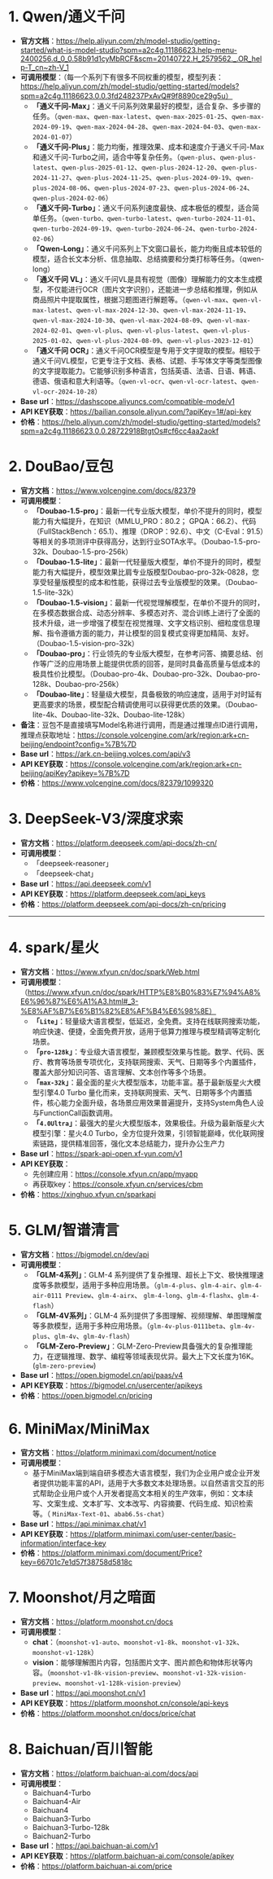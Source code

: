 # 1. Qwen/通义千问
- **官方文档**：https://help.aliyun.com/zh/model-studio/getting-started/what-is-model-studio?spm=a2c4g.11186623.help-menu-2400256.d_0_0.58b91d1cyMbRCF&scm=20140722.H_2579562._.OR_help-T_cn~zh-V_1
- **可调用模型**：（每一个系列下有很多不同权重的模型，模型列表：https://help.aliyun.com/zh/model-studio/getting-started/models?spm=a2c4g.11186623.0.0.3fd248237PxAvQ#9f8890ce29g5u）
  - **「通义千问-Max」**：通义千问系列效果最好的模型，适合复杂、多步骤的任务。（`qwen-max`、`qwen-max-latest`、`qwen-max-2025-01-25`、`qwen-max-2024-09-19`、`qwen-max-2024-04-28`、`qwen-max-2024-04-03`、`qwen-max-2024-01-07`）
  - **「通义千问-Plus」**：能力均衡，推理效果、成本和速度介于通义千问-Max和通义千问-Turbo之间，适合中等复杂任务。（`qwen-plus`、`qwen-plus-latest`、`qwen-plus-2025-01-12`、`qwen-plus-2024-12-20`、`qwen-plus-2024-11-27`、`qwen-plus-2024-11-25`、`qwen-plus-2024-09-19`、`qwen-plus-2024-08-06`、`qwen-plus-2024-07-23`、`qwen-plus-2024-06-24`、`qwen-plus-2024-02-06`）
  - **「通义千问-Turbo」**：通义千问系列速度最快、成本极低的模型，适合简单任务。（`qwen-turbo、qwen-turbo-latest`、`qwen-turbo-2024-11-01`、`qwen-turbo-2024-09-19`、`qwen-turbo-2024-06-24`、`qwen-turbo-2024-02-06`）
  - **「Qwen-Long」**：通义千问系列上下文窗口最长，能力均衡且成本较低的模型，适合长文本分析、信息抽取、总结摘要和分类打标等任务。（qwen-long）
  - **「通义千问 VL」**：通义千问VL是具有视觉（图像）理解能力的文本生成模型，不仅能进行OCR（图片文字识别），还能进一步总结和推理，例如从商品照片中提取属性，根据习题图进行解题等。（`qwen-vl-max`、`qwen-vl-max-latest`、`qwen-vl-max-2024-12-30`、`qwen-vl-max-2024-11-19`、`qwen-vl-max-2024-10-30`、`qwen-vl-max-2024-08-09`、`qwen-vl-max-2024-02-01`、`qwen-vl-plus`、`qwen-vl-plus-latest`、`qwen-vl-plus-2025-01-02`、`qwen-vl-plus-2024-08-09`、`qwen-vl-plus-2023-12-01`）
  - **「通义千问 OCR」**：通义千问OCR模型是专用于文字提取的模型。相较于通义千问VL模型，它更专注于文档、表格、试题、手写体文字等类型图像的文字提取能力。它能够识别多种语言，包括英语、法语、日语、韩语、德语、俄语和意大利语等。（`qwen-vl-ocr`、`qwen-vl-ocr-latest`、`qwen-vl-ocr-2024-10-28`）
- **Base url**：https://dashscope.aliyuncs.com/compatible-mode/v1
- **API KEY获取**：https://bailian.console.aliyun.com/?apiKey=1#/api-key
- **价格**：https://help.aliyun.com/zh/model-studio/getting-started/models?spm=a2c4g.11186623.0.0.28722918BtgtOs#cf6cc4aa2aokf

# 2. DouBao/豆包
- **官方文档**：https://www.volcengine.com/docs/82379
- **可调用模型**：
  - **「Doubao-1.5-pro」**：最新一代专业版大模型，单价不提升的同时，模型能力有大幅提升，在知识（MMLU_PRO：80.2； GPQA：66.2）、代码（FullStackBench：65.1）、推理（DROP：92.6）、中文（C-Eval：91.5）等相关的多项测评中获得高分，达到行业SOTA水平。（Doubao-1.5-pro-32k、Doubao-1.5-pro-256k）
  - **「Doubao-1.5-lite」**：最新一代轻量版大模型，单价不提升的同时，模型能力有大幅提升，模型效果比肩专业版模型Doubao-pro-32k-0828，您享受轻量版模型的成本和性能，获得过去专业版模型的效果。（Doubao-1.5-lite-32k）
  - **「Doubao-1.5-vision」**：最新一代视觉理解模型，在单价不提升的同时，在多模态数据合成、动态分辨率、多模态对齐、混合训练上进行了全面的技术升级，进一步增强了模型在视觉推理、文字文档识别、细粒度信息理解、指令遵循方面的能力，并让模型的回复模式变得更加精简、友好。（Doubao-1.5-vision-pro-32k）
  - **「Doubao-pro」**：行业领先的专业版大模型，在参考问答、摘要总结、创作等广泛的应用场景上能提供优质的回答，是同时具备高质量与低成本的极具性价比模型。（Doubao-pro-4k、Doubao-pro-32k、Doubao-pro-128k、Doubao-pro-256k）
  - **「Doubao-lite」**：轻量级大模型，具备极致的响应速度，适用于对时延有更高要求的场景，模型配合精调使用可以获得更优质的效果。（Doubao-lite-4k、Doubao-lite-32k、Doubao-lite-128k）
- **备注**：豆包不是直接填写Model名称进行调用，而是通过推理点ID进行调用，推理点获取地址：https://console.volcengine.com/ark/region:ark+cn-beijing/endpoint?config=%7B%7D 
- **Base url**：https://ark.cn-beijing.volces.com/api/v3
- **API KEY获取**：https://console.volcengine.com/ark/region:ark+cn-beijing/apiKey?apikey=%7B%7D
- **价格**：https://www.volcengine.com/docs/82379/1099320

# 3. DeepSeek-V3/深度求索
- **官方文档**：https://platform.deepseek.com/api-docs/zh-cn/
- **可调用模型**：
  - 「deepseek-reasoner」
  - 「deepseek-chat」
- **Base url**：https://api.deepseek.com/v1
- **API KEY获取**：https://platform.deepseek.com/api_keys
- **价格**：https://platform.deepseek.com/api-docs/zh-cn/pricing
---
# 4. spark/星火
- **官方文档**：https://www.xfyun.cn/doc/spark/Web.html
- **可调用模型**：（https://www.xfyun.cn/doc/spark/HTTP%E8%B0%83%E7%94%A8%E6%96%87%E6%A1%A3.html#_3-%E8%AF%B7%E6%B1%82%E8%AF%B4%E6%98%8E）
    - **「`Lite`」**：轻量级大语言模型，低延迟，全免费。支持在线联网搜索功能，响应快速、便捷，全面免费开放，适用于低算力推理与模型精调等定制化场景。
  - **「`pro-128k`」**：专业级大语言模型，兼顾模型效果与性能。数学、代码、医疗、教育等场景专项优化，支持联网搜索、天气、日期等多个内置插件，覆盖大部分知识问答、语言理解、文本创作等多个场景。
  - **「`max-32k`」**：最全面的星火大模型版本，功能丰富。基于最新版星火大模型引擎4.0 Turbo 量化而来，支持联网搜索、天气、日期等多个内置插件，核心能力全面升级，各场景应用效果普遍提升，支持System角色人设与FunctionCall函数调用。
  - **「`4.0Ultra`」**：最强大的星火大模型版本，效果极佳。升级为最新版星火大模型引擎：星火4.0 Turbo，全方位提升效果，引领智能巅峰，优化联网搜索链路，提供精准回答，强化文本总结能力，提升办公生产力
- **Base url**：https://spark-api-open.xf-yun.com/v1
- **API KEY获取**：
  - 先创建应用：https://console.xfyun.cn/app/myapp
  - 再获取key：https://console.xfyun.cn/services/cbm
- **价格**：https://xinghuo.xfyun.cn/sparkapi

# 5. GLM/智谱清言
- **官方文档**：https://bigmodel.cn/dev/api
- **可调用模型**：
  - **「GLM-4系列」**：GLM-4 系列提供了复杂推理、超长上下文、极快推理速度等多款模型，适用于多种应用场景。（`glm-4-plus`、`glm-4-air`、`glm-4-air-0111 Preview`、`glm-4-airx`、 `glm-4-long`、`glm-4-flashx`、`glm-4-flash`）
  - **「GLM-4V系列」**：GLM-4 系列提供了多图理解、视频理解、单图理解度等多款模型，适用于多种应用场景。（`glm-4v-plus-0111beta`、`glm-4v-plus`、`glm-4v`、`glm-4v-flash`）
  - **「GLM-Zero-Preview」**：GLM-Zero-Preview具备强大的复杂推理能力，在逻辑推理、数学、编程等领域表现优异。最大上下文长度为16K。(`glm-zero-preview`)
- **Base url**：https://open.bigmodel.cn/api/paas/v4 
- **API KEY获取**：https://bigmodel.cn/usercenter/apikeys
- **价格**：https://open.bigmodel.cn/pricing

# 6. MiniMax/MiniMax
- **官方文档**：https://platform.minimaxi.com/document/notice
- **可调用模型**：
  - 基于MiniMax端到端自研多模态大语言模型，我们为企业用户或企业开发者提供功能丰富的API，适用于大多数文本处理场景。以自然语言交互的形式帮助企业用户或个人开发者提高文本相关的生产效率，例如：文本续写、文案生成、文本扩写、文本改写、内容摘要、代码生成、知识检索等。（ `MiniMax-Text-01`、`abab6.5s-chat`）
- **Base url**：https://api.minimax.chat/v1
- **API KEY获取**：https://platform.minimaxi.com/user-center/basic-information/interface-key
- **价格**：https://platform.minimaxi.com/document/Price?key=66701c7e1d57f38758d5818c

# 7. Moonshot/月之暗面
- **官方文档**：https://platform.moonshot.cn/docs
- **可调用模型**：
  - **chat**：（`moonshot-v1-auto`、`moonshot-v1-8k`、`moonshot-v1-32k`、`moonshot-v1-128k`）
  - **vision**：能够理解图片内容，包括图片文字、图片颜色和物体形状等内容。（`moonshot-v1-8k-vision-preview`、`moonshot-v1-32k-vision-preview`、`moonshot-v1-128k-vision-preview`）
- **Base url**：https://api.moonshot.cn/v1
- **API KEY获取**：https://platform.moonshot.cn/console/api-keys
- **价格**：https://platform.moonshot.cn/docs/price/chat

# 8. Baichuan/百川智能
- **官方文档**：https://platform.baichuan-ai.com/docs/api
- **可调用模型**：
  - Baichuan4-Turbo
  - Baichuan4-Air
  - Baichuan4
  - Baichuan3-Turbo
  - Baichuan3-Turbo-128k
  - Baichuan2-Turbo
- **Base url**：https://api.baichuan-ai.com/v1
- **API KEY获取**：https://platform.baichuan-ai.com/console/apikey
- **价格**：https://platform.baichuan-ai.com/price
